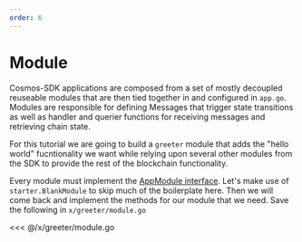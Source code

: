 ```yaml
---
order: 6
---
```


# Module

Cosmos-SDK applications are composed from a set of mostly decoupled reuseable
modules that are then tied together in and configured in `app.go`. Modules are
responsible for defining Messages that trigger state transitions as well as
handler and querier functions for receiving messages and retrieving chain
state.

For this tutorial we are going to build a `greeter` module that adds the "hello
world" fucntionality we want while relying upon several other modules from the
SDK to provide the rest of the blockchain functionality.

Every module must implement the [AppModule
interface](https://github.com/cosmos/cosmos-sdk/blob/master/types/module/module.go#L130).
Let's make use of `starter.BlankModule` to skip much of the boilerplate here.
Then we will come back and implement the methods for our module that we need.
Save the following in `x/greeter/module.go`

<<< @/x/greeter/module.go
